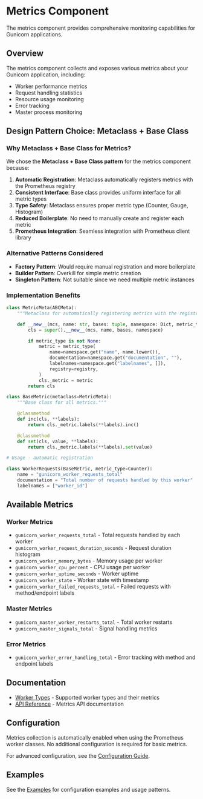 # Metrics Component

The metrics component provides comprehensive monitoring capabilities for Gunicorn applications.

## Overview

The metrics component collects and exposes various metrics about your Gunicorn application, including:

- Worker performance metrics
- Request handling statistics
- Resource usage monitoring
- Error tracking
- Master process monitoring

## Design Pattern Choice: Metaclass + Base Class

### Why Metaclass + Base Class for Metrics?

We chose the **Metaclass + Base Class pattern** for the metrics component because:

1. **Automatic Registration**: Metaclass automatically registers metrics with the Prometheus registry
2. **Consistent Interface**: Base class provides uniform interface for all metric types
3. **Type Safety**: Metaclass ensures proper metric type (Counter, Gauge, Histogram)
4. **Reduced Boilerplate**: No need to manually create and register each metric
5. **Prometheus Integration**: Seamless integration with Prometheus client library

### Alternative Patterns Considered

- **Factory Pattern**: Would require manual registration and more boilerplate
- **Builder Pattern**: Overkill for simple metric creation
- **Singleton Pattern**: Not suitable since we need multiple metric instances

### Implementation Benefits

```python
class MetricMeta(ABCMeta):
    """Metaclass for automatically registering metrics with the registry."""

    def __new__(mcs, name: str, bases: tuple, namespace: Dict, metric_type: Optional[Type[Union[Counter, Gauge, Histogram]]] = None, **kwargs) -> Type:
        cls = super().__new__(mcs, name, bases, namespace)

        if metric_type is not None:
            metric = metric_type(
                name=namespace.get("name", name.lower()),
                documentation=namespace.get("documentation", ""),
                labelnames=namespace.get("labelnames", []),
                registry=registry,
            )
            cls._metric = metric
        return cls

class BaseMetric(metaclass=MetricMeta):
    """Base class for all metrics."""

    @classmethod
    def inc(cls, **labels):
        return cls._metric.labels(**labels).inc()

    @classmethod
    def set(cls, value, **labels):
        return cls._metric.labels(**labels).set(value)

# Usage - automatic registration

class WorkerRequests(BaseMetric, metric_type=Counter):
    name = "gunicorn_worker_requests_total"
    documentation = "Total number of requests handled by this worker"
    labelnames = ["worker_id"]
```

## Available Metrics

### Worker Metrics

- `gunicorn_worker_requests_total` - Total requests handled by each worker
- `gunicorn_worker_request_duration_seconds` - Request duration histogram
- `gunicorn_worker_memory_bytes` - Memory usage per worker
- `gunicorn_worker_cpu_percent` - CPU usage per worker
- `gunicorn_worker_uptime_seconds` - Worker uptime
- `gunicorn_worker_state` - Worker state with timestamp
- `gunicorn_worker_failed_requests_total` - Failed requests with method/endpoint labels

### Master Metrics

- `gunicorn_master_worker_restarts_total` - Total worker restarts
- `gunicorn_master_signals_total` - Signal handling metrics

### Error Metrics

- `gunicorn_worker_error_handling_total` - Error tracking with method and endpoint labels

## Documentation

- [Worker Types](worker-types.md) - Supported worker types and their metrics
- [API Reference](api-reference.md) - Metrics API documentation

## Configuration

Metrics collection is automatically enabled when using the Prometheus worker classes. No additional configuration is required for basic metrics.

For advanced configuration, see the [Configuration Guide](../config/configuration.md).

## Examples

See the [Examples](../examples/) for configuration examples and usage patterns.
